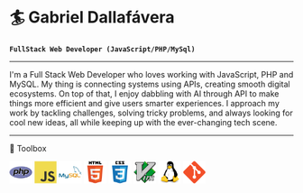 # 🏄 Gabriel Dallafávera

**`FullStack Web Developer (JavaScript/PHP/MySql)`**

---

I'm a Full Stack Web Developer who loves working with JavaScript, PHP and MySQL. My thing is connecting systems using APIs, creating smooth digital ecosystems. On top of that, I enjoy dabbling with AI through API to make things more efficient and give users smarter experiences. I approach my work by tackling challenges, solving tricky problems, and always looking for cool new ideas, all while keeping up with the ever-changing tech scene.

---

🧰 Toolbox

<img src="https://github.com/devicons/devicon/blob/master/icons/php/php-original.svg" alt="PHP Logo" width="40px" height="40px" />  <img src="https://github.com/devicons/devicon/blob/master/icons/javascript/javascript-original.svg" alt="JS Logo" width="40px" height="40px" />  <img src="https://github.com/devicons/devicon/blob/master/icons/mysql/mysql-original-wordmark.svg" alt="MySql Logo" width="40px" height="40px" />  <img src="https://github.com/devicons/devicon/blob/master/icons/html5/html5-original-wordmark.svg" alt="HTML5 Logo" width="40px" height="40px" />  <img src="https://github.com/devicons/devicon/blob/master/icons/css3/css3-original-wordmark.svg" alt="CSS3 Logo" width="40px" height="40px" />  <img src="https://github.com/devicons/devicon/blob/master/icons/vim/vim-original.svg" alt="VIM Logo" width="40px" height="40px" />  <img src="https://github.com/devicons/devicon/blob/master/icons/linux/linux-original.svg" alt="UNIX Logo" width="40px" height="40px" />  <img src="https://github.com/devicons/devicon/blob/master/icons/git/git-original.svg" alt="GIT Logo" width="40px" height="40px" />
